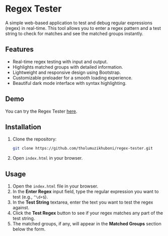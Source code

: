 # Regex Tester

A simple web-based application to test and debug regular expressions (regex) in real-time. This tool allows you to enter a regex pattern and a test string to check for matches and see the matched groups instantly.

## Features

- Real-time regex testing with input and output.
- Highlights matched groups with detailed information.
- Lightweight and responsive design using Bootstrap.
- Customizable preloader for a smooth loading experience.
- Beautiful dark mode interface with syntax highlighting.

## Demo

You can try the Regex Tester [here](https://github.com/tholumuzikhuboni/regex-tester).

## Installation

1. Clone the repository:
   ```bash
   git clone https://github.com/tholumuzikhuboni/regex-tester.git

2. Open `index.html` in your browser.

## Usage

1. Open the `index.html` file in your browser.
2. In the **Enter Regex** input field, type the regular expression you want to test (e.g., `^\d+$`).
3. In the **Test String** textarea, enter the text you want to test the regex against.
4. Click the **Test Regex** button to see if your regex matches any part of the test string.
5. The matched groups, if any, will appear in the **Matched Groups** section below the form.
